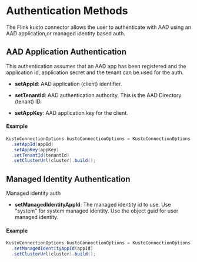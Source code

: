 # Authentication Methods
The Flink kusto connector allows the user to authenticate with AAD using an AAD application,or managed identity based auth.


## AAD Application Authentication
This authentication assumes that an AAD app has been registered and the application id, application secret and the tenant can be used for the auth.

* **setAppId**: AAD application (client) identifier.

* **setTenantId**: AAD authentication authority. This is the AAD Directory (tenant) ID.

* **setAppKey**: AAD application key for the client.

#### Example
```java
KustoConnectionOptions kustoConnectionOptions = KustoConnectionOptions.builder()
  .setAppId(appId)
  .setAppKey(appKey)
  .setTenantId(tenantId)
  .setClusterUrl(cluster).build();
```
## Managed Identity Authentication
Managed identity auth

* **setManagedIdentityAppId**: The managed identity id to use. Use "system" for system managed identity. Use the object guid for user managed identity.

#### Example
```java
KustoConnectionOptions kustoConnectionOptions = KustoConnectionOptions.builder()
  .setManagedIdentityAppId(appId)
  .setClusterUrl(cluster).build();
```
